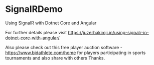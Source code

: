 # SignalRDemo
Using SignalR with Dotnet Core and Angular

For further details please visit https://juzerhakimji.in/using-signalr-in-dotnet-core-with-angular/

Also please check out this free player auction software - https://www.bidathlete.com/home for players participating in sports tournaments and also share with others Thanks.  
